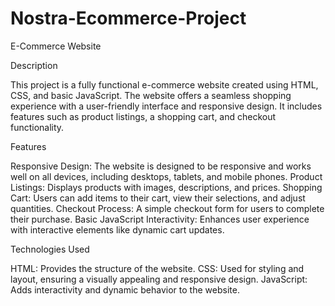 # Nostra-Ecommerce-Project
E-Commerce Website

Description

This project is a fully functional e-commerce website created using HTML, CSS, and basic JavaScript. The website offers a seamless shopping experience with a user-friendly interface and responsive design. It includes features such as product listings, a shopping cart, and checkout functionality.

Features

Responsive Design: The website is designed to be responsive and works well on all devices, including desktops, tablets, and mobile phones.
Product Listings: Displays products with images, descriptions, and prices.
Shopping Cart: Users can add items to their cart, view their selections, and adjust quantities.
Checkout Process: A simple checkout form for users to complete their purchase.
Basic JavaScript Interactivity: Enhances user experience with interactive elements like dynamic cart updates.

Technologies Used

HTML: Provides the structure of the website.
CSS: Used for styling and layout, ensuring a visually appealing and responsive design.
JavaScript: Adds interactivity and dynamic behavior to the website.
